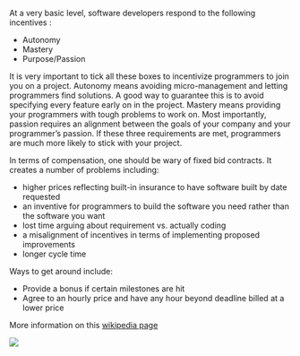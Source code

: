At a very basic level, software developers respond to the following incentives :

* Autonomy
* Mastery
* Purpose/Passion

It is very important to tick all these boxes to incentivize programmers to join you on a project. 
Autonomy means avoiding micro-management and letting programmers find solutions. 
A good way to guarantee this is to avoid specifying every feature early on in the project. 
Mastery means providing your programmers with tough problems to work on. 
Most importantly, passion requires an alignment between the goals of your company and your programmer’s passion. 
If these three requirements are met, programmers are much more likely to stick with your project.

In terms of compensation, one should be wary of fixed bid contracts. It creates a number of problems including:

* higher prices reflecting built-in insurance to have software built by date requested
* an inventive for programmers to build the software you need rather than the software you want
* lost time arguing about requirement vs. actually coding
* a misalignment of incentives in terms of implementing proposed improvements
* longer cycle time

Ways to get around include: 

* Provide a bonus if certain milestones are hit 
* Agree to an hourly price and have any hour beyond deadline billed at a lower price

More information on this [wikipedia page](http://en.wikipedia.org/wiki/Motivation)

![](http://www.motivateplay.com/wp-content/uploads/2013/04/motivation.jpg)
